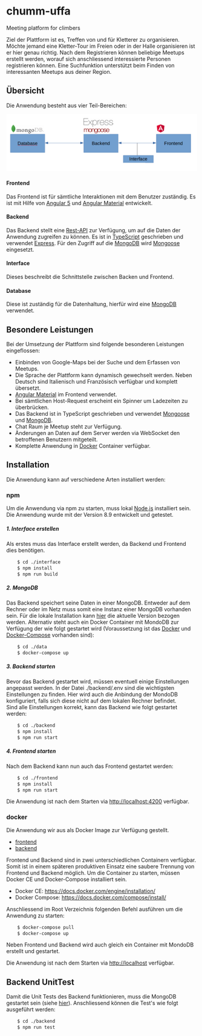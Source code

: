 # chumm-uffa
Meeting platform for climbers

Ziel der Plattform ist es, Treffen von und für Kletterer zu organisieren. Möchte jemand eine Kletter-Tour im Freien oder 
in der Halle organisieren ist er hier genau richtig. Nach dem Registrieren können beliebige Meetups erstellt werden, 
worauf sich anschliessend interessierte Personen registrieren können. Eine Suchfunktion unterstützt beim Finden
von interessanten Meetups aus deiner Region.

## Übersicht
Die Anwendung besteht aus vier Teil-Bereichen:

![Overview](./doc/Overview.png)

#### Frontend
Das Frontend ist für sämtliche Interaktionen mit dem Benutzer zuständig. Es ist mit Hilfe von [Angular 5](https://angular.io/)
und [Angular Material](https://material.angular.io/) entwickelt.      
#### Backend
Das Backend stellt eine [Rest-API](./doc/rest-api.txt) zur Verfügung, um auf die Daten der Anwendung zugreifen zu können. 
Es ist in [TypeScript](https://www.typescriptlang.org/) geschrieben und verwendet [Express](https://www.npmjs.com/package/express).
Für den Zugriff auf die [MongoDB](https://www.mongodb.com/) wird [Mongoose](http://mongoosejs.com/) eingesetzt.
#### Interface 
Dieses beschreibt die Schnittstelle zwischen Backen und Frontend.
#### Database
Diese ist zuständig für die Datenhaltung, hierfür wird eine [MongoDB](https://www.mongodb.com/) verwendet.

## Besondere Leistungen
Bei der Umsetzung der Plattform sind folgende besonderen Leistungen eingeflossen:
* Einbinden von Google-Maps bei der Suche und dem Erfassen von Meetups.
* Die Sprache der Plattform kann dynamisch gewechselt werden. Neben Deutsch sind Italienisch und Französisch verfügbar
und komplett übersetzt.
* [Angular Material](https://material.angular.io/) im Frontend verwendet.
* Bei sämtlichen Host-Request erscheint ein Spinner um Ladezeiten zu überbrücken.
* Das Backend ist in TypeScript geschrieben und verwendet [Mongoose](http://mongoosejs.com/) und [MongoDB](https://www.mongodb.com/).
* Chat Raum je Meetup steht zur Verfügung.
* Änderungen an Daten auf dem Server werden via WebSocket den betroffenen Benutzern mitgeteilt.
* Komplette Anwendung in [Docker](https://www.docker.com/) Container verfügbar.


## Installation
Die Anwendung kann auf verschiedene Arten installiert werden:
### npm
Um die Anwendung via npm zu starten, muss lokal [Node.js](https://nodejs.org/en/download/) installiert sein. Die Anwendung wurde
mit der Version 8.9 entwickelt und getestet.
##### 1. Interface erstellen
Als erstes muss das Interface erstellt werden, da Backend und Frontend dies benötigen. 
```
    $ cd ./interface
    $ npm install
    $ npm run build
```
##### 2. MongoDB
Das Backend speichert seine Daten in einer MongoDB. Entweder auf dem Rechner oder im Netz muss somit eine Instanz einer 
MongoDB vorhanden sein. Für die lokale Installation kann [hier](https://www.mongodb.com/download-center#community) die
aktuelle Version bezogen werden. Alternativ steht auch ein Docker Container mit MondoDB zur Verfügung der wie folgt gestartet
wird (Voraussetzung ist das [Docker](https://docs.docker.com/engine/installation/) und 
[Docker-Compose](https://docs.docker.com/compose/install/ ) vorhanden sind):
```
    $ cd ./data
    $ docker-compose up
```
##### 3. Backend starten
Bevor das Backend gestartet wird, müssen eventuell einige Einstellungen angepasst werden. In der Datei ./backend/.env sind
die wichtigsten Einstellungen zu finden. Hier wird auch die Anbindung der MondoDB konfiguriert, falls sich diese nicht 
auf dem lokalen Rechner befindet.  
Sind alle Einstellungen korrekt, kann das Backend wie folgt gestartet werden:
```
    $ cd ./backend
    $ npm install
    $ npm run start
```
##### 4. Frontend starten
Nach dem Backend kann nun auch das Frontend gestartet werden:
```
    $ cd ./frontend
    $ npm install
    $ npm run start
```
Die Anwendung ist nach dem Starten via [http://localhost:4200](http://localhost:4200) verfügbar. 
### docker
Die Anwendung wir aus als Docker Image zur Verfügung gestellt. 
* [frontend](https://hub.docker.com/r/pepeblack/chumm-uffa-frontend/)
* [backend](https://hub.docker.com/r/pepeblack/chumm-uffa-backend/)

Frontend und Backend sind in zwei unterschiedlichen Containern verfügbar. Somit ist in einem
späteren produktiven Einsatz eine saubere Trennung von Frontend und Backend möglich.
Um die Container zu starten, müssen Docker CE und Docker-Compose installiert sein.

* Docker CE: https://docs.docker.com/engine/installation/
* Docker Compose: https://docs.docker.com/compose/install/

Anschliessend im Root Verzeichnis folgenden Befehl ausführen um die Anwendung zu starten:
```
    $ docker-compose pull
    $ docker-compose up
```
Neben Frontend und Backend wird auch gleich ein Container mit MondoDB erstellt und gestartet.

Die Anwendung ist nach dem Starten via [http://localhost](http://localhost) verfügbar. 

## Backend UnitTest

Damit die Unit Tests des Backend funktionieren, muss die MongoDB gestartet sein (siehe [hier](#MongoDB)). Anschliessend 
können die Test's wie folgt ausgeführt werden:
```
    $ cd ./backend
    $ npm run test
```